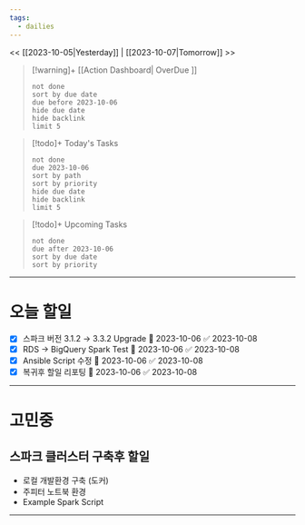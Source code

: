 ```yaml
---
tags:
  - dailies
---
```

<< [[2023-10-05|Yesterday]] | [[2023-10-07|Tomorrow]] >>

> [!warning]+ [[Action Dashboard| OverDue ]]
> ```tasks
> not done
> sort by due date
> due before 2023-10-06
> hide due date
> hide backlink
> limit 5
> ```

> [!todo]+ Today's Tasks
> ```tasks
> not done
> due 2023-10-06
> sort by path
> sort by priority
> hide due date
> hide backlink
> limit 5
> ```

> [!todo]+ Upcoming Tasks
> ```tasks  
> not done  
> due after 2023-10-06  
> sort by due date
> sort by priority  

---

# 오늘 할일
- [x] 스파크 버전 3.1.2 → 3.3.2 Upgrade 📅 2023-10-06 ✅ 2023-10-08
- [x] RDS → BigQuery Spark Test 📅 2023-10-06 ✅ 2023-10-08
- [x] Ansible Script 수정 📅 2023-10-06 ✅ 2023-10-08
- [x] 복귀후 할일 리포팅 📅 2023-10-06 ✅ 2023-10-08

---

# 고민중
## 스파크 클러스터 구축후 할일
- 로컬 개발환경 구축 (도커)
- 주피터 노트북 환경
- Example Spark Script 

---
